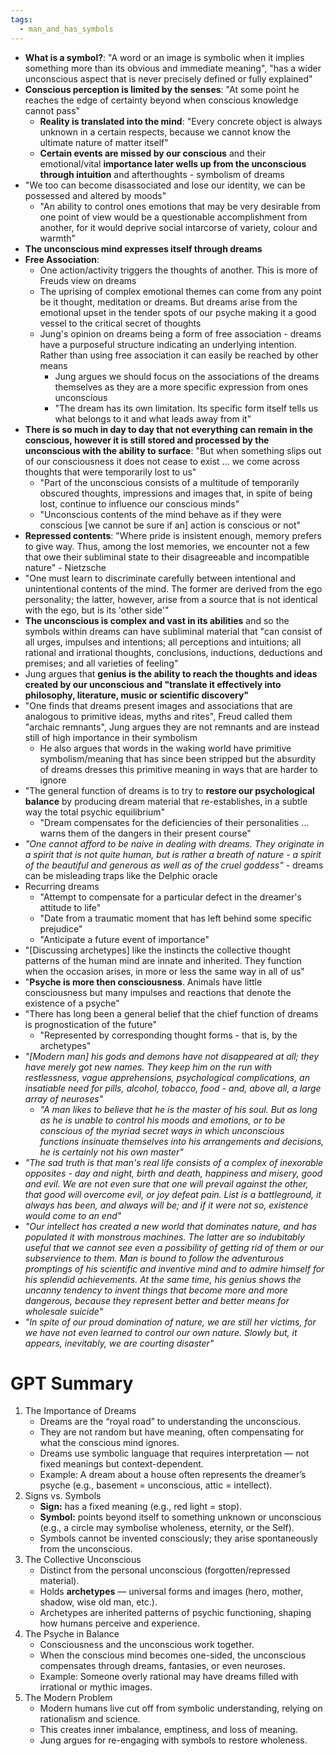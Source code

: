 ```yaml
---
tags:
  - man_and_has_symbols
---
```

- **What is a symbol?**: "A word or an image is symbolic when it implies something more than its obvious and immediate meaning", "has a wider unconscious aspect that is never precisely defined or fully explained"
- **Conscious perception is limited by the senses**: "At some point he reaches the edge of certainty beyond when conscious knowledge cannot pass"
	- **Reality is translated into the mind**: "Every concrete object is always unknown in a certain respects, because we cannot know the ultimate nature of matter itself"
	- **Certain events are missed by our conscious** and their emotional/vital **importance later wells up from the unconscious through intuition** and afterthoughts - symbolism of dreams
- "We too can become disassociated and lose our identity, we can be possessed and altered by moods"
	- "An ability to control ones emotions that may be very desirable from one point of view would be a questionable accomplishment from another, for it would deprive social intarcorse of variety, colour and warmth"
- **The unconscious mind expresses itself through dreams**
- **Free Association**: 
	- One action/activity triggers the thoughts of another. This is more of Freuds view on dreams
	- The uprising of complex emotional themes can come from any point be it thought, meditation or dreams. But dreams arise from the emotional upset in the tender spots of our psyche making it a good vessel to the critical secret of thoughts
	- Jung's opinion on dreams being a form of free association - dreams have a purposeful structure indicating an underlying intention. Rather than using free association it can easily be reached by other means
		- Jung argues we should focus on the associations of the dreams themselves as they are a more specific expression from ones unconscious
		- "The dream has its own limitation. Its specific form itself tells us what belongs to it and what leads away from it"
- **There is so much in day to day that not everything can remain in the conscious, however it is still stored and processed by the unconscious with the ability to surface**: "But when something slips out of our consciousness it does not cease to exist ... we come across thoughts that were temporarily lost to us"
	- "Part of the unconscious consists of a multitude of temporarily obscured thoughts, impressions and images that, in spite of being lost, continue to influence our conscious minds"
	- "Unconscious contents of the mind behave as if they were conscious \[we cannot be sure if an\] action is conscious or not"
- **Repressed contents**: "Where pride is insistent enough, memory prefers to give way. Thus, among the lost memories, we encounter not a few that owe their subliminal state to their disagreeable and incompatible nature" - Nietzsche
- "One must learn to discriminate carefully between intentional and unintentional contents of the mind. The former are derived from the ego personality; the latter, however, arise from a source that is not identical with the ego, but is its 'other side'"
- **The unconscious is complex and vast in its abilities** and so the symbols within dreams can have subliminal material that "can consist of all urges, impulses and intentions; all perceptions and intuitions; all rational and irrational thoughts, conclusions, inductions, deductions and premises; and all varieties of feeling" 
- Jung argues that **genius is the ability to reach the thoughts and ideas created by our unconscious and "translate it effectively into philosophy, literature, music or scientific discovery"**
- "One finds that dreams present images and associations that are analogous to primitive ideas, myths and rites", Freud called them "archaic remnants", Jung argues they are not remnants and are instead still of high importance in their symbolism 
	- He also argues that words in the waking world have primitive symbolism/meaning that has since been stripped but the absurdity of dreams dresses this primitive meaning in ways that are harder to ignore
- "The general function of dreams is to try to **restore our psychological balance** by producing dream material that re-establishes, in a subtle way the total psychic equilibrium"
	- "Dream compensates for the deficiencies of their personalities ... warns them of the dangers in their present course"
- *"One cannot afford to be naive in dealing with dreams. They originate in a spirit that is not quite human, but is rather a breath of nature - a spirit of the beautiful and generous as well as of the cruel goddess"* - dreams can be misleading traps like the Delphic oracle
- Recurring dreams
	- "Attempt to compensate for a particular defect in the dreamer's attitude to life"
	- "Date from a traumatic moment that has left behind some specific prejudice"
	- "Anticipate a future event of importance"
- "\[Discussing archetypes\] like the instincts the collective thought patterns of the human mind are innate and inherited. They function when the occasion arises, in more or less the same way in all of us"
- "**Psyche is more then consciousness**. Animals have little consciousness but many impulses and reactions that denote the existence of a psyche"
- "There has long been a general belief that the chief function of dreams is prognostication of the future"
	- "Represented by corresponding thought forms - that is, by the archetypes"
- *"\[Modern man\] his gods and demons have not disappeared at all; they have merely got new names. They keep him on the run with restlessness, vague apprehensions, psychological complications, an insatiable need for pills, alcohol, tobacco, food - and, above all, a large array of neuroses"*
	- *"A man likes to believe that he is the master of his soul. But as long as he is unable to control his moods and emotions, or to be conscious of the myriad secret ways in which unconscious functions insinuate themselves into his arrangements and decisions, he is certainly not his own master"*
- *"The sad truth is that man's real life consists of a complex of inexorable opposites - day and night, birth and death, happiness and misery, good and evil. We are not even sure that one will prevail against the other, that good will overcome evil, or joy defeat pain. List is a battleground, it always has been, and always will be; and if it were not so, existence would come to an end"*
- *"Our intellect has created a new world that dominates nature, and has populated it with monstrous machines. The latter are so indubitably useful that we cannot see even a possibility of getting rid of them or our subservience to them. Man is bound to follow the adventurous promptings of his scientific and inventive mind and to admire himself for his splendid achievements. At the same time, his genius shows the uncanny tendency to invent things that become more and more dangerous, because they represent better and better means for wholesale suicide"*
- *"In spite of our proud domination of nature, we are still her victims, for we have not even learned to control our own nature. Slowly but, it appears, inevitably, we are courting disaster"*

# GPT Summary
1. The Importance of Dreams
	- Dreams are the “royal road” to understanding the unconscious.
	- They are not random but have meaning, often compensating for what the conscious mind ignores.
	- Dreams use symbolic language that requires interpretation — not fixed meanings but context-dependent.
	- Example: A dream about a house often represents the dreamer’s psyche (e.g., basement = unconscious, attic = intellect).
2. Signs vs. Symbols
	- **Sign:** has a fixed meaning (e.g., red light = stop).
	- **Symbol:** points beyond itself to something unknown or unconscious (e.g., a circle may symbolise wholeness, eternity, or the Self).
	- Symbols cannot be invented consciously; they arise spontaneously from the unconscious.
3. The Collective Unconscious
	- Distinct from the personal unconscious (forgotten/repressed material).
	- Holds **archetypes** — universal forms and images (hero, mother, shadow, wise old man, etc.).
	- Archetypes are inherited patterns of psychic functioning, shaping how humans perceive and experience.
4. The Psyche in Balance
	- Consciousness and the unconscious work together.
	- When the conscious mind becomes one-sided, the unconscious compensates through dreams, fantasies, or even neuroses.
	- Example: Someone overly rational may have dreams filled with irrational or mythic images.
5. The Modern Problem
	- Modern humans live cut off from symbolic understanding, relying on rationalism and science.
	- This creates inner imbalance, emptiness, and loss of meaning.
	- Jung argues for re-engaging with symbols to restore wholeness.